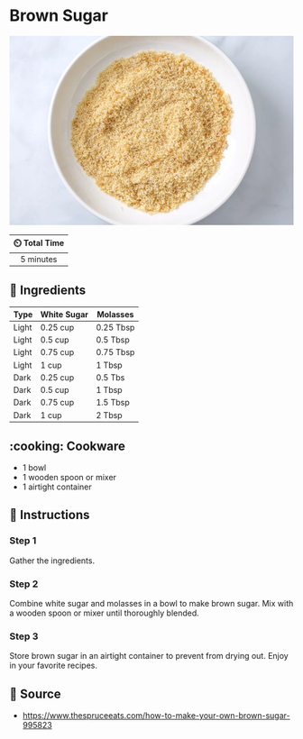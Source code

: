 # Brown Sugar

![Brown Sugar](../assets/images/brown-sugar.jpg)

| :timer_clock: Total Time |
|:-----------------------: |
| 5 minutes |

## :salt: Ingredients

| Type  | White Sugar | Molasses  |
|-------|-------------|-----------|
| Light | 0.25 cup    | 0.25 Tbsp |
| Light | 0.5 cup     | 0.5 Tbsp  |
| Light | 0.75 cup    | 0.75 Tbsp |
| Light | 1 cup       | 1 Tbsp    |
| Dark  | 0.25 cup    | 0.5 Tbs   |
| Dark  | 0.5 cup     | 1 Tbsp    |
| Dark  | 0.75 cup    | 1.5 Tbsp  |
| Dark  | 1 cup       | 2 Tbsp    |

## :cooking: Cookware

- 1 bowl
- 1 wooden spoon or mixer
- 1 airtight container

## :pencil: Instructions

### Step 1

Gather the ingredients.

### Step 2

Combine white sugar and molasses in a bowl to make brown sugar. Mix with a wooden spoon or mixer until thoroughly
blended.

### Step 3

Store brown sugar in an airtight container to prevent from drying out. Enjoy in your favorite recipes.

## :link: Source

- <https://www.thespruceeats.com/how-to-make-your-own-brown-sugar-995823>
